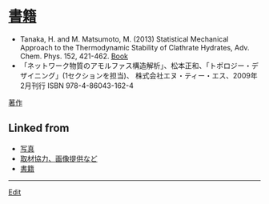 # [書籍](書籍)


* Tanaka, H. and M. Matsumoto, M. (2013) Statistical Mechanical Approach to the Thermodynamic Stability of Clathrate Hydrates, Adv. Chem. Phys. 152, 421-462. [Book](http://as.wiley.com/WileyCDA/WileyTitle/productCd-1118540360.html)
* 「ネットワーク物質のアモルファス構造解析」、松本正和、「トポロジー・デザイニング」(1セクションを担当)、 株式会社エヌ・ティー・エス、2009年2月刊行  ISBN 978-4-86043-162-4 [](https://amazon.co.jp/dp/4860431626)

[著作](著作) 


## Linked from

* [写真](写真.md)
* [取材協力、画像提供など](取材協力、画像提供など.md)
* [書籍](書籍.md)


----
[Edit](https://github.com/vitroid/vitroid.github.io/edit/master/MD/書籍.md)
